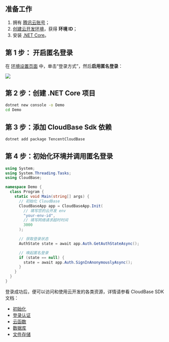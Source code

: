 ## 准备工作

1. 拥有 [腾讯云账号](https://cloud.tencent.com/document/product/378/17985)；
2. [创建云开发环境](https://cloud.tencent.com/document/product/876/41391)，获得 **环境 ID**；
3. 安装 [.NET Core](https://dotnet.microsoft.com/download)。

## 第 1 步： 开启匿名登录

在 [环境设置页面](https://console.cloud.tencent.com/tcb/env/login) 中，单击“登录方式”，然后**启用匿名登录**：

<img src="https://main.qcloudimg.com/raw/0b6a93991575776761137e9558aed3fc.png">

## 第 2 步：创建 .NET Core 项目

```sh
dotnet new console -o Demo
cd Demo
```

## 第 3 步：添加 CloudBase Sdk 依赖

```sh
dotnet add package TencentCloudBase
```

## 第 4 步：初始化环境并调用匿名登录

```csharp
using System;
using System.Threading.Tasks;
using CloudBase;

namespace Demo {
  class Program {
    static void Main(string[] args) {
      // 初始化 CloudBase
      CloudBaseApp app = CloudBaseApp.Init(
        // 填写您的云开发 env
        "your-env-id",
        // 填写网络请求超时时间
        3000
      );

      // 获取登录状态
      AuthState state = await app.Auth.GetAuthStateAsync();

      // 唤起匿名登录
      if (state == null) {
        state = await app.Auth.SignInAnonymouslyAsync();
      }
    }
  }
}
```

登录成功后，便可以访问和使用云开发的各类资源，详情请参看 CloudBase SDK 文档：

- [初始化](https://docs.cloudbase.net/api-reference/dotnet/initialization.html)
- [登录认证](https://docs.cloudbase.net/api-reference/dotnet/authentication.html)
- [云函数](https://docs.cloudbase.net/api-reference/dotnet/functions.html)
- [数据库](https://docs.cloudbase.net/api-reference/dotnet/database.html)
- [文件存储](https://docs.cloudbase.net/api-reference/dotnet/storage.html)
